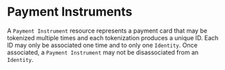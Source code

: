 # Payment Instruments

A `Payment Instrument` resource represents a payment card that may be tokenized multiple times and each tokenization produces a unique ID. Each ID may only be associated one time and to only one `Identity`. Once associated, a `Payment Instrument` may not be disassociated from an `Identity`.
